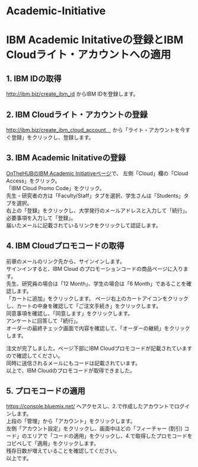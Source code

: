 # Academic-Initiative

# IBM Academic Initativeの登録とIBM Cloudライト・アカウントへの適用

## 1. IBM IDの取得  
http://ibm.biz/create_ibm_id からIBM IDを登録します。  
  
  

## 2. IBM Cloudライト・アカウントの登録  
http://ibm.biz/create_ibm_cloud_account　
から「ライト・アカウントを今すぐ登録」をクリックし、登録します。  
  
  
## 3. IBM Academic Initativeの登録

[OnTheHUBのIBM Academic Initiativeページ](URL "www.onthehub.com/ibm/")で、
左側「Cloud」欄の「Cloud Access」をクリック。  
「IBM Cloud Promo Code」をクリック。  
先生・研究者の方は「Faculty/Staff」タブを選択、学生さんは「Students」タブを選択。  
右上の「登録」をクリックし、大学発行のメールアドレスと入力して「続行」。  
必要事項を入力して「登録」。  
届いたメールに記載されているリンクをクリックして認証します。  
  
  
  
## 4. IBM Cloudプロモコードの取得  
前章のメールのリンク先から、サインインします。  
サインインすると、IBM Cloud のプロモーションコードの商品ページに⼊ります。  
先⽣、研究員の場合は「12 Month」、学⽣の場合は「6 Month」であることを確認します。  
「カートに追加」をクリックします。 
ページ右上のカートアイコンをクリックし、カートの中身を確認して「ご注文手続き」をクリックします。  
同意事項を確認し、「同意します」をクリックします。  
アンケートに回答して「続行」。  
オーダーの最終チェック画⾯で内容を確認して、「オーダーの継続」をクリックします。  
  
注⽂が完了しました。ページ下部にIBM Cloudプロモコードが記載されていますので確認してください。  
同時に送信されるメールにもコードは記載されています。  
以上で、IBM Cloudのプロモコードが取得できました。  
  
  
  
## 5. プロモコードの適用  
https://console.bluemix.net/
へアクセスし、2.で作成したアカウントでログインします。  
上段の「管理」から「アカウント」をクリックします。  
左側「アカウント設定」をクリックし、画面中ほどの「フィーチャー (割引) コード」のエリアで「コードの適用」をクリックし、4.で取得したプロモコードをコピペして「適用」をクリックします。  
残存日数が増えていることを確認してください。  
以上です。
